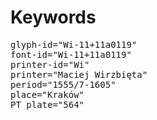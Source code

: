 # Keywords
<pre>
glyph-id="Wi-11+11a0119"
font-id="Wi-11+11a0119"
printer-id="Wi"
printer="Maciej Wirzbięta"
period="1555/7-1605"
place="Kraków"
PT plate="564"
</pre>
